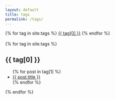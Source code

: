 ```yaml
---
layout: default
title: tags
permalink: /tags/
---
```

<div class="tags-expo">
  <div class="tags-expo-list">
    {% for tag in site.tags %}
    <a href="#{{ tag[0] | slugify }}" class="post-tag">{{ tag[0] }}</a>
    {% endfor %}
  </div>
  <br/>
  <div class="tags-expo-section">
    {% for tag in site.tags %}
    <h2 id="{{ tag[0] | slugify }}">{{ tag[0] }}</h2>
    <ul class="tags-expo-posts">
      {% for post in tag[1] %}
        <a href="{{ site.baseurl }}{{ post.url }}">
      <li>
        {{ post.title }}
      </li>
      </a>
      {% endfor %}
    </ul>
    {% endfor %}
  </div>
</div>

